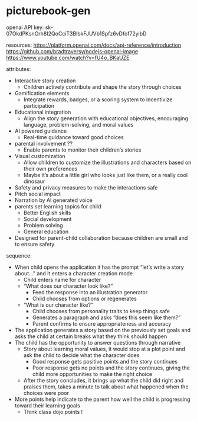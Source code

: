 ﻿# picturebook-gen 
openai API key: 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

resources:
https://platform.openai.com/docs/api-reference/introduction
https://github.com/bradtraversy/nodejs-openai-image
https://www.youtube.com/watch?v=fU4o_BKaUZE

attributes:
- Interactive story creation
    - Children actively contribute and shape the story through choices
- Gamification elements
    - Integrate rewards, badges, or a scoring system to incentivize participation
- Educational integration
    - Align the story generation with educational objectives, encouraging language, problem-solving, and moral values
- AI powered guidance
    - Real-time guidance toward good choices
- parental involvement ??
    - Enable parents to monitor their children’s stories
- Visual customization
    - Allow children to customize the illustrations and characters based on their own preferences
    - Maybe it’s about a little girl who looks just like them, or a really cool dinosaur
- Safety and privacy measures to make the interactions safe
- Pitch social impact
- Narration by AI generated voice
- parents set learning topics for child
    - Better English skills
    - Social development
    - Problem solving
    - General education
- Designed for parent-child collaboration because children are small and to ensure safety   

sequence:
- When child opens the application it has the prompt “let’s write a story about…” and it enters a character creation mode
    - Child enters name for character
    - “What does our character look like?”
        - Feed the response into an illustration generator
        - Child chooses from options or regenerates
    - “What is our character like?”
        - Child chooses from personality traits to keep things safe
        - Generates a paragraph and asks “does this seem like them?”
        - Parent confirms to ensure appropriateness and accuracy
- The application generates a story based on the previously set goals and asks the child at certain breaks what they think should happen
- The child has the opportunity to answer questions through narrative
    - Story about learning moral values, it would stop at a plot point and ask the child to decide what the character does
        - Good response gets positive points and the story continues
        - Poor response gets no points and the story continues, giving the child more opportunities to make the right choice
    - After the story concludes, it brings up what the child did right and praises them, takes a minute to talk about what happened when the choices were poor
- More points help indicate to the parent how well the child is progressing toward their learning goals
    - Think class dojo points !
